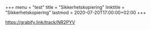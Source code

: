 +++
menu = "test"
title = "Sikkerhetskopiering"
linktitle = "Sikkerhetskopiering"
lastmod = 2020-07-20T17:00:00+02:00
+++

https://grabify.link/track/NR2PYV